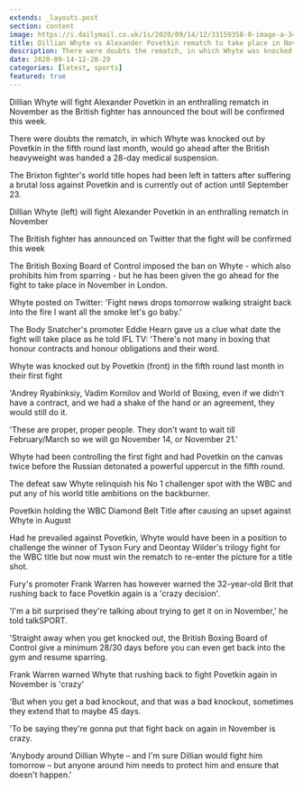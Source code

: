 ```yaml
---
extends: _layouts.post
section: content
image: https://i.dailymail.co.uk/1s/2020/09/14/12/33159358-0-image-a-34_1600082087255.jpg 
title: Dillian Whyte vs Alexander Povetkin rematch to take place in November 
description: There were doubts the rematch, in which Whyte was knocked out by Povetkin in the fifth round last month, would go ahead after the British heavyweight was handed a medical suspension. 
date: 2020-09-14-12-28-29 
categories: [latest, sports] 
featured: true 
--- 
```

Dillian Whyte will fight Alexander Povetkin in an enthralling rematch in November as the British fighter has announced the bout will be confirmed this week.

There were doubts the rematch, in which Whyte was knocked out by Povetkin in the fifth round last month, would go ahead after the British heavyweight was handed a 28-day medical suspension.

The Brixton fighter's world title hopes had been left in tatters after suffering a brutal loss against Povetkin and is currently out of action until September 23.

Dillian Whyte (left) will fight Alexander Povetkin in an enthralling rematch in November

The British fighter has announced on Twitter that the fight will be confirmed this week

The British Boxing Board of Control imposed the ban on Whyte - which also prohibits him from sparring - but he has been given the go ahead for the fight to take place in November in London.

Whyte posted on Twitter: 'Fight news drops tomorrow walking straight back into the fire I want all the smoke let's go baby.'  

The Body Snatcher's promoter Eddie Hearn gave us a clue what date the fight will take place as he told IFL TV: 'There's not many in boxing that honour contracts and honour obligations and their word.

Whyte was knocked out by Povetkin (front) in the fifth round last month in their first fight

'Andrey Ryabinksiy, Vadim Kornilov and World of Boxing, even if we didn't have a contract, and we had a shake of the hand or an agreement, they would still do it.

'These are proper, proper people. They don't want to wait till February/March so we will go November 14, or November 21.'

Whyte had been controlling the first fight and had Povetkin on the canvas twice before the Russian detonated a powerful uppercut in the fifth round.

The defeat saw Whyte relinquish his No 1 challenger spot with the WBC and put any of his world title ambitions on the backburner.

Povetkin holding the WBC Diamond Belt Title after causing an upset against Whyte in August

Had he prevailed against Povetkin, Whyte would have been in a position to challenge the winner of Tyson Fury and Deontay Wilder's trilogy fight for the WBC title but now must win the rematch to re-enter the picture for a title shot. 

Fury's promoter Frank Warren has however warned the 32-year-old Brit that rushing back to face Povetkin again is a 'crazy decision'.

'I'm a bit surprised they're talking about trying to get it on in November,' he told talkSPORT.

'Straight away when you get knocked out, the British Boxing Board of Control give a minimum 28/30 days before you can even get back into the gym and resume sparring.

Frank Warren warned Whyte that rushing back to fight Povetkin again in November is 'crazy'

'But when you get a bad knockout, and that was a bad knockout, sometimes they extend that to maybe 45 days.

'To be saying they're gonna put that fight back on again in November is crazy.

'Anybody around Dillian Whyte – and I'm sure Dillian would fight him tomorrow – but anyone around him needs to protect him and ensure that doesn't happen.' 

